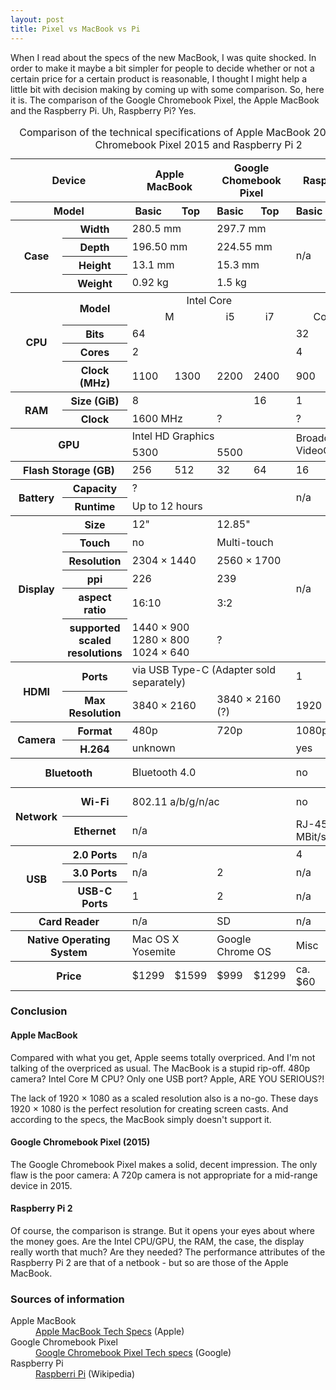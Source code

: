 ```yaml
---
layout: post
title: Pixel vs MacBook vs Pi
---
```


When I read about the specs of the new MacBook, I was quite shocked.
In order to make it maybe a bit simpler for people to decide whether or not a certain price for a certain product is reasonable, I thought I might help a little bit with decision making by coming up with some comparison.
So, here it is.
The comparison of the Google Chromebook Pixel, the Apple MacBook and the Raspberry Pi.
Uh, Raspberry Pi?
Yes.

<table class="bordertable">
    <caption>Comparison of the technical specifications of Apple MacBook 2015, Google Chromebook Pixel 2015 and Raspberry Pi 2</caption>
    <colgroup span="2" />
    <colgroup span="6" />
    <thead>
        <tr>
            <th colspan="2">Device</th>
            <th colspan="2">Apple MacBook</th>
            <th colspan="2">Google Chomebook Pixel</th>
            <th colspan="2">Raspberry Pi 2</th>
        </tr>
        <tr>
            <th colspan="2">Model</th>
            <th>Basic</th>
            <th>Top</th>
            <th>Basic</th>
            <th>Top</th>
            <th>Basic</th>
            <th>Top</th>
        </tr>
    </thead>
    <tbody>
        <tr>
            <th rowspan="4">Case</th>
            <th>Width</th>
            <td colspan="2">280.5 mm</td>
            <td colspan="2">297.7 mm</td>
            <td rowspan="4" colspan="2" class="na">n/a</td>
        </tr>
        <tr>
            <th>Depth</th>
            <td colspan="2">196.50 mm</td>
            <td colspan="2">224.55 mm</td>
        </tr>
        <tr>
            <th>Height</th>
            <td colspan="2">13.1 mm</td>
            <td colspan="2">15.3 mm</td>
        </tr>
        <tr>
            <th>Weight</th>
            <td colspan="2">0.92 kg</td>
            <td colspan="2">1.5 kg</td>
        </tr>
    </tbody>
    <tbody>
        <tr>
            <th rowspan="5">CPU</th>
            <th rowspan="2">Model</th>
            <td colspan="4" style="text-align: center;">Intel Core</td>
            <td colspan="2" style="text-align: center;">ARM</td>
        </tr>
        <tr>
            <td style="text-align: center;" colspan="2">M</td>
            <td style="text-align: center;">i5</td>
            <td style="text-align: center;">i7</td>
            <td style="text-align: center;" colspan="2">Cortex-A7</td>
        </tr>
        <tr>
            <th>Bits</th>
            <td colspan="4">64</td>
            <td colspan="2">32</td>
        </tr>
        <tr>
            <th>Cores</th>
            <td colspan="4">2</td>
            <td colspan="2">4</td>
        </tr>
        <tr>
            <th>Clock (MHz)</th>
            <td>1100</td>
            <td>1300</td>
            <td>2200</td>
            <td>2400</td>
            <td colspan="2">900</td>
        </tr>
    </tbody>
    <tbody>
        <tr>
            <th rowspan="2">RAM</th>
            <th>Size (GiB)</th>
            <td colspan="3">8</td>
            <td>16</td>
            <td colspan="2">1</td>
        </tr>
        <tr>
            <th>Clock</th>
            <td colspan="2">1600 MHz</td>
            <td colspan="2">?</td>
            <td colspan="2">?</td>
        </tr>
    </tbody>
    <tbody>
        <tr>
            <th rowspan="2" colspan="2">GPU</th>
            <td colspan="4">Intel HD Graphics</td>
            <td colspan="2" rowspan="2">Broadcom VideoCore IV</td>
        </tr>
        <tr>
            <td colspan="2">5300</td>
            <td colspan="2">5500</td>
        </tr>
    </tbody>
    <tbody>
        <tr>
            <th colspan="2">Flash Storage (GB)</th>
            <td>256</td>
            <td>512</td>
            <td>32</td>
            <td>64</td>
            <td>16</td>
            <td>128</td>
        </tr>
    </tbody>
    <tbody>
        <tr>
            <th rowspan="2">Battery</th>
            <th>Capacity</th>
            <td colspan="4">?</td>
            <td colspan="2" rowspan="2" class="na">n/a</td>
        </tr>
        <tr>
            <th>Runtime</th>
            <td colspan="4">Up to 12 hours</td>
        </tr>
    </tbody>
    <tbody>
        <tr>
            <th rowspan="6">Display</th>
            <th>Size</th>
            <td colspan="2">12"</td>
            <td colspan="2">12.85"</td>
            <td rowspan="6" colspan="2" class="na">n/a</td>
        </tr>
        <tr>
            <th>Touch</th>
            <td colspan="2">no</td>
            <td colspan="2">Multi-touch</td>
        </tr>
        <tr>
            <th>Resolution</th>
            <td colspan="2">2304 × 1440</td>
            <td colspan="2">2560 × 1700</td>
        </tr>
        <tr>
            <th>ppi</th>
            <td colspan="2">226</td>
            <td colspan="2">239</td>
        </tr>
        <tr>
            <th>aspect ratio</th>
            <td colspan="2">16:10</td>
            <td colspan="2">3:2</td>
        </tr>
        <tr>
            <th>supported<br />scaled<br />resolutions</th>
            <td colspan="2">1440 × 900<br />1280 × 800<br />1024 × 640</td>
            <td colspan="2">?</td>
        </tr>
    </tbody>
    <tbody>
        <tr>
            <th rowspan="2">HDMI</th>
            <th>Ports</th>
            <td colspan="4">via USB Type-C (Adapter sold separately)</td>
            <td colspan="2">1</td>
        </tr>
        <tr>
            <th>Max Resolution</th>
            <td colspan="2">3840 × 2160</td>
            <td colspan="2">3840 × 2160 (?)</td>
            <td colspan="2">1920 × 1200</td>
        </tr>
    </tbody>
    <tbody>
        <tr>
            <th rowspan="2">Camera</th>
            <th>Format</th>
            <td colspan="2">480p</td>
            <td colspan="2">720p</td>
            <td colspan="2">1080p</td>
        </tr>
        <tr>
            <th>H.264</th>
            <td colspan="4">unknown</td>
            <td colspan="2">yes</td>
        </tr>
    </tbody>
    <tbody>
        <tr>
            <th colspan="2">Bluetooth</th>
            <td colspan="4">Bluetooth 4.0</td>
            <td>no</td>
            <td>Bluetooth 4.0</td>
        </tr>
    </tbody>
    <tbody>
        <tr>
            <th rowspan="2">Network</th>
            <th>Wi-Fi</th>
            <td colspan="4">802.11 a/b/g/n/ac</td>
            <td>no</td>
            <td>802.11 a/b/g/n/ac</td>
        </tr>
        <tr>
            <th>Ethernet</th>
            <td colspan="4" class="na">n/a</td>
            <td colspan="2">RJ-45 100 MBit/s</td>
        </tr>
    </tbody>
    <tbody>
        <tr>
            <th rowspan="3">USB</th>
            <th>2.0 Ports</th>
            <td colspan="4" class="na">n/a</td>
            <td>4</td>
            <td>2</td>
        </tr>
        <tr>
            <th>3.0 Ports</th>
            <td colspan="2" class="na">n/a</td>
            <td colspan="2">2</td>
            <td colspan="2" class="na">n/a</td>
        </tr>
        <tr>
            <th>USB-C Ports</th>
            <td colspan="2">1</td>
            <td colspan="2">2</td>
            <td colspan="2" class="na">n/a</td>
        </tr>
    </tbody>
    <tbody>
        <tr>
            <th colspan="2">Card Reader</th>
            <td colspan="2">n/a</td>
            <td colspan="2">SD</td>
            <td colspan="2">n/a</td>
        </tr>
    </tbody>
    <tbody>
        <tr>
            <th colspan="2">Native Operating System</th>
            <td colspan="2">Mac OS X Yosemite</td>
            <td colspan="2">Google Chrome OS</td>
            <td colspan="2">Misc</td>
        </tr>
    </tbody>
    <tbody>
        <tr>
            <th colspan="2">Price</th>
            <td>$1299</td>
            <td>$1599</td>
            <td>$999</td>
            <td>$1299</td>
            <td>ca. $60</td>
            <td>ca. $100</td>
        </tr>
    </tbody>
</table>

### Conclusion

#### Apple MacBook
Compared with what you get, Apple seems totally overpriced.
And I'm not talking of the overpriced as usual.
The MacBook is a stupid rip-off.
480p camera? Intel Core M CPU? Only one USB port? Apple, ARE YOU SERIOUS?!

The lack of 1920 × 1080 as a scaled resolution also is a no-go.
These days 1920 × 1080 is the perfect resolution for creating screen casts.
And according to the specs, the MacBook simply doesn't support it.

#### Google Chromebook Pixel (2015)
The Google Chromebook Pixel makes a solid, decent impression.
The only flaw is the poor camera: A 720p camera is not appropriate for a mid-range device in 2015.

#### Raspberry Pi 2
Of course, the comparison is strange.
But it opens your eyes about where the money goes.
Are the Intel CPU/GPU, the RAM, the case, the display really worth that much?
Are they needed?
The performance attributes of the Raspberry Pi 2 are that of a netbook - but so are those of the Apple MacBook.

### Sources of information
<dl>
<dt>Apple MacBook</dt>
<dd><a href="http://www.apple.com/macbook/specs/">Apple MacBook Tech Specs</a> (Apple)</dd>
<dt>Google Chromebook Pixel</dt>
<dd><a href="http://www.google.com/chromebook/pixel/">Google Chromebook Pixel Tech specs</a> (Google)</dd>
<dt>Raspberry Pi</dt>
<dd><a href="http://en.wikipedia.org/wiki/Raspberry_Pi">Raspberri Pi</a> (Wikipedia)</dd>
</dl>
